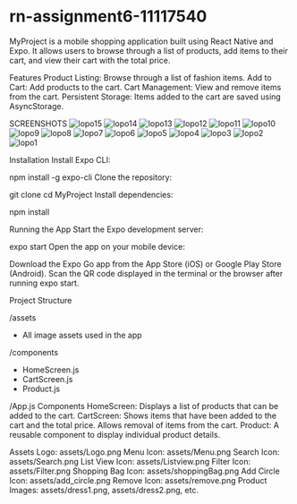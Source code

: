 # rn-assignment6-11117540
MyProject is a mobile shopping application built using React Native and Expo. It allows users to browse through a list of products, add items to their cart, and view their cart with the total price.

Features
Product Listing: Browse through a list of fashion items.
Add to Cart: Add products to the cart.
Cart Management: View and remove items from the cart.
Persistent Storage: Items added to the cart are saved using AsyncStorage.

SCREENSHOTS
![lopo15](https://github.com/elormApaloo/rn-assignment6-11117540/assets/128927771/cfb97296-eb84-4a10-91e7-ce8535341ec2)
![lopo14](https://github.com/elormApaloo/rn-assignment6-11117540/assets/128927771/c52ba6cf-a0df-48ac-815e-73e74c1c8fab)
![lopo13](https://github.com/elormApaloo/rn-assignment6-11117540/assets/128927771/e9e6a8b5-529e-4a0f-bae7-2bf5d19c9588)
![lopo12](https://github.com/elormApaloo/rn-assignment6-11117540/assets/128927771/3ff76076-77a7-467b-948f-2408e91284c8)
![lopo11](https://github.com/elormApaloo/rn-assignment6-11117540/assets/128927771/9ae9b08d-2962-487b-acae-9601119011ed)
![lopo10](https://github.com/elormApaloo/rn-assignment6-11117540/assets/128927771/5b971001-2600-4289-9dbb-85f5483aec11)
![lopo9](https://github.com/elormApaloo/rn-assignment6-11117540/assets/128927771/0c8b58da-e056-4285-8983-6d78b5821796)
![lopo8](https://github.com/elormApaloo/rn-assignment6-11117540/assets/128927771/d9e23f80-7b15-4e61-bde8-5c62fa0b5d57)
![lopo7](https://github.com/elormApaloo/rn-assignment6-11117540/assets/128927771/9975bb5c-7d66-4eaa-acfc-9f8084fff8cd)
![lopo6](https://github.com/elormApaloo/rn-assignment6-11117540/assets/128927771/72186791-9615-47b6-8369-a2299b9b3120)
![lopo5](https://github.com/elormApaloo/rn-assignment6-11117540/assets/128927771/46d23245-602e-4ba1-bc85-aedc9814c7fa)
![lopo4](https://github.com/elormApaloo/rn-assignment6-11117540/assets/128927771/7493277e-ca1f-44cf-b0c2-cae23e1cd67c)
![lopo3](https://github.com/elormApaloo/rn-assignment6-11117540/assets/128927771/289c6553-c524-4b2e-922c-1e7be35f1a41)
![lopo2](https://github.com/elormApaloo/rn-assignment6-11117540/assets/128927771/9d4cb2ec-d178-4c26-8e9c-19cabd10e44f)
![lopo1](https://github.com/elormApaloo/rn-assignment6-11117540/assets/128927771/b436ec13-ed3a-4d45-8cfb-3fa7ebe32d08)






Installation
Install Expo CLI:


npm install -g expo-cli
Clone the repository:


git clone <repository-url>
cd MyProject
Install dependencies:


npm install


Running the App
Start the Expo development server:


expo start
Open the app on your mobile device:

Download the Expo Go app from the App Store (iOS) or Google Play Store (Android).
Scan the QR code displayed in the terminal or the browser after running expo start.


Project Structure

/assets
  - All image assets used in the app

    
/components
  - HomeScreen.js
  - CartScreen.js
  - Product.js

    
/App.js
Components
HomeScreen: Displays a list of products that can be added to the cart.
CartScreen: Shows items that have been added to the cart and the total price. Allows removal of items from the cart.
Product: A reusable component to display individual product details.


Assets
Logo: assets/Logo.png
Menu Icon: assets/Menu.png
Search Icon: assets/Search.png
List View Icon: assets/Listview.png
Filter Icon: assets/Filter.png
Shopping Bag Icon: assets/shoppingBag.png
Add Circle Icon: assets/add_circle.png
Remove Icon: assets/remove.png
Product Images: assets/dress1.png, assets/dress2.png, etc.


